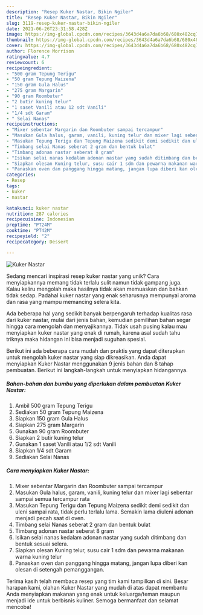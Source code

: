 ```yaml
---
description: "Resep Kuker Nastar, Bikin Ngiler"
title: "Resep Kuker Nastar, Bikin Ngiler"
slug: 3119-resep-kuker-nastar-bikin-ngiler
date: 2021-06-26T23:31:58.428Z
image: https://img-global.cpcdn.com/recipes/3643d4a6a7da6b68/680x482cq70/kuker-nastar-foto-resep-utama.jpg
thumbnail: https://img-global.cpcdn.com/recipes/3643d4a6a7da6b68/680x482cq70/kuker-nastar-foto-resep-utama.jpg
cover: https://img-global.cpcdn.com/recipes/3643d4a6a7da6b68/680x482cq70/kuker-nastar-foto-resep-utama.jpg
author: Florence Morrison
ratingvalue: 4.7
reviewcount: 6
recipeingredient:
- "500 gram Tepung Terigu"
- "50 gram Tepung Maizena"
- "150 gram Gula Halus"
- "275 gram Margarin"
- "90 gram Roombuter"
- "2 butir kuning telur"
- "1 saset Vanili atau 12 sdt Vanili"
- "1/4 sdt Garam"
- " Selai Nanas"
recipeinstructions:
- "Mixer sebentar Margarin dan Roombuter sampai tercampur"
- "Masukan Gula halus, garam, vanili, kuning telur dan mixer lagi sebentar sampai semua tercampur rata"
- "Masukan Tepung Terigu dan Tepung Maizena sedikit demi sedikit dan uleni sampai rata, tidak perlu terlalu lama. Semakin lama diuleni adonan menjadi pecah saat di oven."
- "Timbang selai Nanas seberat 2 gram dan bentuk bulat"
- "Timbang adonan nastar seberat 8 gram"
- "Isikan selai nanas kedalam adonan nastar yang sudah ditimbang dan bentuk sesuai selera."
- "Siapkan olesan Kuning telur, susu cair 1 sdm dan pewarna makanan warna kuning telur"
- "Panaskan oven dan panggang hingga matang, jangan lupa diberi kan olesan di setengah pemanggangan."
categories:
- Resep
tags:
- kuker
- nastar

katakunci: kuker nastar 
nutrition: 287 calories
recipecuisine: Indonesian
preptime: "PT24M"
cooktime: "PT42M"
recipeyield: "2"
recipecategory: Dessert

---
```



![Kuker Nastar](https://img-global.cpcdn.com/recipes/3643d4a6a7da6b68/680x482cq70/kuker-nastar-foto-resep-utama.jpg)

Sedang mencari inspirasi resep kuker nastar yang unik? Cara menyiapkannya memang tidak terlalu sulit namun tidak gampang juga. Kalau keliru mengolah maka hasilnya tidak akan memuaskan dan bahkan tidak sedap. Padahal kuker nastar yang enak seharusnya mempunyai aroma dan rasa yang mampu memancing selera kita.



Ada beberapa hal yang sedikit banyak berpengaruh terhadap kualitas rasa dari kuker nastar, mulai dari jenis bahan, kemudian pemilihan bahan segar hingga cara mengolah dan menyajikannya. Tidak usah pusing kalau mau menyiapkan kuker nastar yang enak di rumah, karena asal sudah tahu triknya maka hidangan ini bisa menjadi suguhan spesial.


Berikut ini ada beberapa cara mudah dan praktis yang dapat diterapkan untuk mengolah kuker nastar yang siap dikreasikan. Anda dapat menyiapkan Kuker Nastar menggunakan 9 jenis bahan dan 8 tahap pembuatan. Berikut ini langkah-langkah untuk menyiapkan hidangannya.

<!--inarticleads1-->

##### Bahan-bahan dan bumbu yang diperlukan dalam pembuatan Kuker Nastar:

1. Ambil 500 gram Tepung Terigu
1. Sediakan 50 gram Tepung Maizena
1. Siapkan 150 gram Gula Halus
1. Siapkan 275 gram Margarin
1. Gunakan 90 gram Roombuter
1. Siapkan 2 butir kuning telur
1. Gunakan 1 saset Vanili atau 1/2 sdt Vanili
1. Siapkan 1/4 sdt Garam
1. Sediakan  Selai Nanas




<!--inarticleads2-->

##### Cara menyiapkan Kuker Nastar:

1. Mixer sebentar Margarin dan Roombuter sampai tercampur
1. Masukan Gula halus, garam, vanili, kuning telur dan mixer lagi sebentar sampai semua tercampur rata
1. Masukan Tepung Terigu dan Tepung Maizena sedikit demi sedikit dan uleni sampai rata, tidak perlu terlalu lama. Semakin lama diuleni adonan menjadi pecah saat di oven.
1. Timbang selai Nanas seberat 2 gram dan bentuk bulat
1. Timbang adonan nastar seberat 8 gram
1. Isikan selai nanas kedalam adonan nastar yang sudah ditimbang dan bentuk sesuai selera.
1. Siapkan olesan Kuning telur, susu cair 1 sdm dan pewarna makanan warna kuning telur
1. Panaskan oven dan panggang hingga matang, jangan lupa diberi kan olesan di setengah pemanggangan.




Terima kasih telah membaca resep yang tim kami tampilkan di sini. Besar harapan kami, olahan Kuker Nastar yang mudah di atas dapat membantu Anda menyiapkan makanan yang enak untuk keluarga/teman maupun menjadi ide untuk berbisnis kuliner. Semoga bermanfaat dan selamat mencoba!
